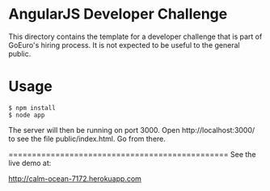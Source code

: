 # AngularJS Developer Challenge

This directory contains the template for a developer challenge that is
part of GoEuro's hiring process.  It is not expected to be useful to
the general public.

# Usage

```
$ npm install
$ node app
```
   
The server will then be running on port 3000.  Open 
http://localhost:3000/ to see the file public/index.html.  Go from
there.

===============================================
See the live demo at:

http://calm-ocean-7172.herokuapp.com